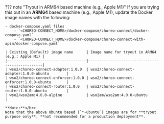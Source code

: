 
??? note "Tryout in ARM64 based machine (e.g., Apple M1)"
    If you are trying this out in an **ARM64** based machine (e.g., Apple M1), update the Docker image names with the following:

    - docker-compose.yaml files
        - `<CHOREO-CONNECT_HOME>/docker-compose/choreo-connect/docker-compose.yaml`
        - `<CHOREO-CONNECT_HOME>/docker-compose/choreo-connect-with-apim/docker-compose.yaml`
    
    | Existing (Default) image name      | Image name for tryout in ARM64 (e.g.: Apple M1) |
    |------------------------------------|-------------------------------------------------|
    | wso2/choreo-connect-adapter:1.0.0  | wso2/choreo-connect-adapter:1.0.0-ubuntu        |
    | wso2/choreo-connect-enforcer:1.0.0 | wso2/choreo-connect-enforcer:1.0.0-ubuntu       |
    | wso2/choreo-connect-router:1.0.0   | wso2/choreo-connect-router:1.0.0-ubuntu         |
    | wso2/wso2am:4.0.0-alpine           | wso2am/wso2am:4.0.0-ubuntu                      |

    **Note:**</br>
    Note that the above Ubuntu based (`*-ubuntu`) images are for **tryout purpose only**, **not recommended for a production deployment**.
